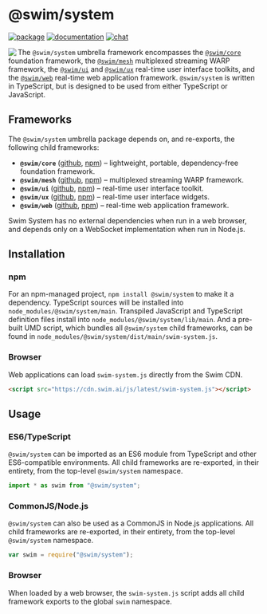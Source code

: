 # @swim/system

[![package](https://img.shields.io/npm/v/@swim/system.svg)](https://www.npmjs.com/package/@swim/system)
[![documentation](https://img.shields.io/badge/doc-TypeDoc-blue.svg)](http://docs.swim.ai/js/latest)
[![chat](https://img.shields.io/badge/chat-Gitter-green.svg)](https://gitter.im/swimos/community)

<a href="https://developer.swim.ai"><img src="https://cdn.swim.ai/images/marlin-blue.svg" align="left"></a>

The `@swim/system` umbrella framework encompasses the [`@swim/core`](https://www.npmjs.com/package/@swim/core)
foundation framework, the [`@swim/mesh`](https://www.npmjs.com/package/@swim/mesh)
multiplexed streaming WARP framework, the [`@swim/ui`](https://www.npmjs.com/package/@swim/ui)
and [`@swim/ux`](https://www.npmjs.com/package/@swim/ux) real-time user
interface toolkits, and the [`@swim/web`](https://www.npmjs.com/package/@swim/web)
real-time web application framework.  `@swim/system` is written in TypeScript,
but is designed to be used from either TypeScript or JavaScript.

## Frameworks

The `@swim/system` umbrella package depends on, and re-exports, the following
child frameworks:

- **`@swim/core`**
  ([github](https://github.com/swimos/swim/tree/master/swim-system-js/swim-core-js),
  [npm](https://www.npmjs.com/package/@swim/core)) –
  lightweight, portable, dependency-free foundation framework.
- **`@swim/mesh`**
  ([github](https://github.com/swimos/swim/tree/master/swim-system-js/swim-mesh-js),
  [npm](https://www.npmjs.com/package/@swim/mesh)) –
  multiplexed streaming WARP framework.
- **`@swim/ui`**
  ([github](https://github.com/swimos/swim/tree/master/swim-system-js/swim-ui-js),
  [npm](https://www.npmjs.com/package/@swim/ui)) –
  real-time user interface toolkit.
- **`@swim/ux`**
  ([github](https://github.com/swimos/swim/tree/master/swim-system-js/swim-ux-js),
  [npm](https://www.npmjs.com/package/@swim/ux)) –
  real-time user interface widgets.
- **`@swim/web`**
  ([github](https://github.com/swimos/swim/tree/master/swim-system-js/swim-web-js),
  [npm](https://www.npmjs.com/package/@swim/web)) –
  real-time web application framework.

Swim System has no external dependencies when run in a web browser,
and depends only on a WebSocket implementation when run in Node.js.

## Installation

### npm

For an npm-managed project, `npm install @swim/system` to make it a dependency.
TypeScript sources will be installed into `node_modules/@swim/system/main`.
Transpiled JavaScript and TypeScript definition files install into
`node_modules/@swim/system/lib/main`.  And a pre-built UMD script, which
bundles all `@swim/system` child frameworks, can be found in
`node_modules/@swim/system/dist/main/swim-system.js`.

### Browser

Web applications can load `swim-system.js` directly from the Swim CDN.

```html
<script src="https://cdn.swim.ai/js/latest/swim-system.js"></script>
```

## Usage

### ES6/TypeScript

`@swim/system` can be imported as an ES6 module from TypeScript and other
ES6-compatible environments.  All child frameworks are re-exported,
in their entirety, from the top-level `@swim/system` namespace.

```typescript
import * as swim from "@swim/system";
```

### CommonJS/Node.js

`@swim/system` can also be used as a CommonJS in Node.js applications.
All child frameworks are re-exported, in their entirety, from the
top-level `@swim/system` namespace.

```javascript
var swim = require("@swim/system");
```

### Browser

When loaded by a web browser, the `swim-system.js` script adds all child
framework exports to the global `swim` namespace.
